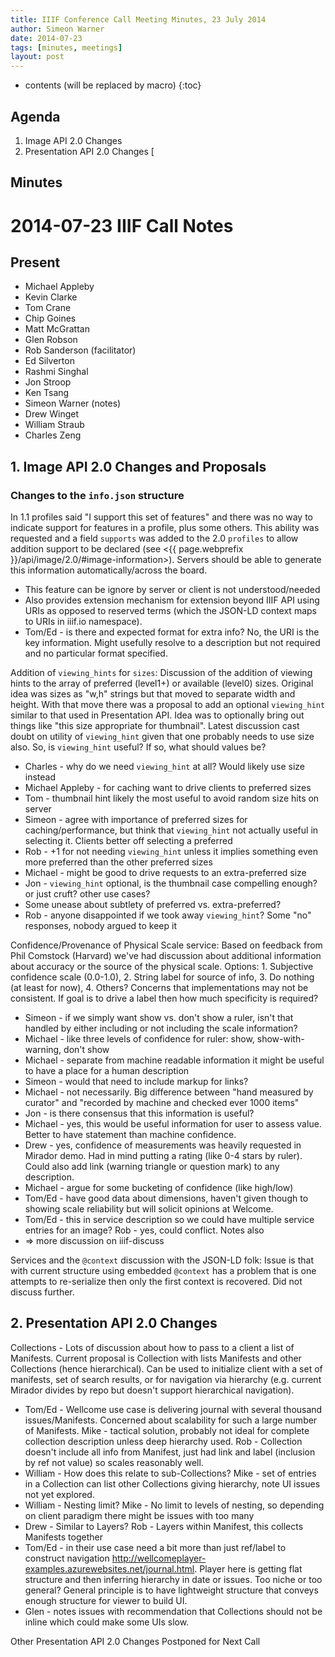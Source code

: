 ```yaml
---
title: IIIF Conference Call Meeting Minutes, 23 July 2014
author: Simeon Warner
date: 2014-07-23
tags: [minutes, meetings]
layout: post
---
```


* contents (will be replaced by macro)
{:toc}

Agenda
------
 1. Image API 2.0 Changes 
 2. Presentation API 2.0 Changes [

Minutes
-------

# 2014-07-23 IIIF Call Notes

## Present

  * Michael Appleby
  * Kevin Clarke
  * Tom Crane
  * Chip Goines
  * Matt McGrattan
  * Glen Robson
  * Rob Sanderson (facilitator)
  * Ed Silverton
  * Rashmi Singhal
  * Jon Stroop
  * Ken Tsang
  * Simeon Warner (notes)
  * Drew Winget
  * William Straub
  * Charles Zeng  

## 1. Image API 2.0 Changes and Proposals

### Changes to the `info.json` structure

In 1.1 profiles said "I support this set of features" and there was no way to indicate support for features in a profile, plus some others. This ability was requested and a field `supports` was added to the 2.0 `profiles` to allow addition support to be declared (see <{{ page.webprefix }}/api/image/2.0/#image-information>). Servers should be able to generate this information automatically/across the board.

  * This feature can be ignore by server or client is not understood/needed
  * Also provides extension mechanism for extension beyond IIIF API using URIs as opposed to reserved terms (which the JSON-LD context maps to URIs in iiif.io namespace).
  * Tom/Ed - is there and expected format for extra info? No, the URI is the key information. Might usefully resolve to a description but not required and no particular format specified.

Addition of `viewing_hints` for `sizes`: Discussion of the addition of viewing hints to the array of preferred (level1+) or available (level0) sizes. Original idea was sizes as "w,h" strings but that moved to separate width and height. With that move there was a proposal to add an optional `viewing_hint` similar to that used in Presentation API. Idea was to optionally bring out things like "this size appropriate for thumbnail". Latest discussion cast doubt on utility of `viewing_hint` given that one probably needs to use size also. So, is `viewing_hint` useful? If so, what should values be?

  * Charles - why do we need `viewing_hint` at all? Would likely use size instead
  * Michael Appleby - for caching want to drive clients to preferred sizes
  * Tom - thumbnail hint likely the most useful to avoid random size hits on server
  * Simeon - agree with importance of preferred sizes for caching/performance, but think that `viewing_hint` not actually useful in selecting it. Clients better off selecting a preferred
  * Rob - +1 for not needing `viewing_hint` unless it implies something even more preferred than the other preferred sizes
  * Michael - might be good to drive requests to an extra-preferred size
  * Jon - `viewing_hint` optional, is the thumbnail case compelling enough? or just cruft? other use cases?
  * Some unease about subtlety of preferred vs. extra-preferred?
  * Rob - anyone disappointed if we took away `viewing_hint`? Some "no" responses, nobody argued to keep it

Confidence/Provenance of Physical Scale service: Based on feedback from Phil Comstock (Harvard) we've had discussion about additional information about accuracy or the source of the physical scale. Options: 1. Subjective confidence scale (0.0-1.0), 2. String label for source of info, 3. Do nothing (at least for now), 4. Others? Concerns that implementations may not be consistent. If goal is to drive a label then how much specificity is required?

  * Simeon - if we simply want show vs. don't show a ruler, isn't that handled by either including or not including the scale information?
  * Michael - like three levels of confidence for ruler: show, show-with-warning, don't show
  * Michael - separate from machine readable information it might be useful to have a place for a human description
  * Simeon - would that need to include markup for links?
  * Michael - not necessarily. Big difference between "hand measured by curator" and "recorded by machine and checked ever 1000 items"
  * Jon - is there consensus that this information is useful?
  * Michael - yes, this would be useful information for user to assess value. Better to have statement than machine confidence.
  * Drew - yes, confidence of measurements was heavily requested in Mirador demo. Had in mind putting a rating (like 0-4 stars by ruler). Could also add link (warning triangle or question mark) to any description.
  * Michael - argue for some bucketing of confidence (like high/low)
  * Tom/Ed - have good data about dimensions, haven't given though to showing scale reliability but will solicit opinions at Welcome.
  * Tom/Ed - this in service description so we could have multiple service entries for an image? Rob - yes, could conflict. Notes also
  * => more discussion on iiif-discuss

Services and the `@context` discussion with the JSON-LD folk: Issue is that with current structure using embedded `@context` has a problem that is one attempts to re-serialize then only the first context is recovered. Did not discuss further.

## 2. Presentation API 2.0 Changes

Collections - Lots of discussion about how to pass to a client a list of Manifests. Current proposal is Collection with lists Manifests and other Collections (hence hierarchical). Can be used to initialize client with a set of manifests, set of search results, or for navigation via hierarchy (e.g. current Mirador divides by repo but doesn't support hierarchical navigation).

  * Tom/Ed - Wellcome use case is delivering journal with several thousand issues/Manifests. Concerned about scalability for such a large number of Manifests. Mike - tactical solution, probably not ideal for complete collection description unless deep hierarchy used. Rob - Collection doesn't include all info from Manifest, just had link and label (inclusion by ref not value) so scales reasonably well.
  * William - How does this relate to sub-Collections? Mike - set of entries in a Collection can list other Collections giving hierarchy, note UI issues not yet explored.
  * William - Nesting limit? Mike - No limit to levels of nesting, so depending on client paradigm there might be issues with too many
  * Drew - Similar to Layers? Rob - Layers within Manifest, this collects Manifests together
  * Tom/Ed - in their use case need a bit more than just ref/label to construct navigation <http://wellcomeplayer-examples.azurewebsites.net/journal.html>. Player here is getting flat structure and then inferring hierarchy in date or issues. Too niche or too general? General principle is to have lightweight structure that conveys enough structure for viewer to build UI.
  * Glen - notes issues with recommendation that Collections should not be inline which could make some UIs slow.


Other Presentation API 2.0 Changes Postponed for Next Call


